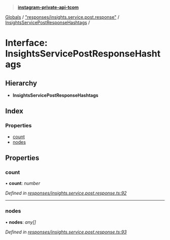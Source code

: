 > **[instagram-private-api-tcom](../README.md)**

[Globals](../README.md) / ["responses/insights.service.post.response"](../modules/_responses_insights_service_post_response_.md) / [InsightsServicePostResponseHashtags](_responses_insights_service_post_response_.insightsservicepostresponsehashtags.md) /

# Interface: InsightsServicePostResponseHashtags

## Hierarchy

* **InsightsServicePostResponseHashtags**

## Index

### Properties

* [count](_responses_insights_service_post_response_.insightsservicepostresponsehashtags.md#count)
* [nodes](_responses_insights_service_post_response_.insightsservicepostresponsehashtags.md#nodes)

## Properties

###  count

• **count**: *number*

*Defined in [responses/insights.service.post.response.ts:92](https://github.com/cuonglnhust/instagram-private-api-tcom/blob/3e16058/src/responses/insights.service.post.response.ts#L92)*

___

###  nodes

• **nodes**: *any[]*

*Defined in [responses/insights.service.post.response.ts:93](https://github.com/cuonglnhust/instagram-private-api-tcom/blob/3e16058/src/responses/insights.service.post.response.ts#L93)*
